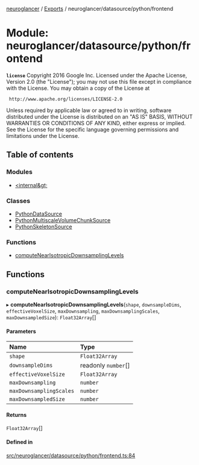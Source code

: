 [neuroglancer](../README.md) / [Exports](../modules.md) / neuroglancer/datasource/python/frontend

# Module: neuroglancer/datasource/python/frontend

**`license`**
Copyright 2016 Google Inc.
Licensed under the Apache License, Version 2.0 (the "License");
you may not use this file except in compliance with the License.
You may obtain a copy of the License at

     http://www.apache.org/licenses/LICENSE-2.0

Unless required by applicable law or agreed to in writing, software
distributed under the License is distributed on an "AS IS" BASIS,
WITHOUT WARRANTIES OR CONDITIONS OF ANY KIND, either express or implied.
See the License for the specific language governing permissions and
limitations under the License.

## Table of contents

### Modules

- [&lt;internal\&gt;](neuroglancer_datasource_python_frontend._internal_.md)

### Classes

- [PythonDataSource](../classes/neuroglancer_datasource_python_frontend.PythonDataSource.md)
- [PythonMultiscaleVolumeChunkSource](../classes/neuroglancer_datasource_python_frontend.PythonMultiscaleVolumeChunkSource.md)
- [PythonSkeletonSource](../classes/neuroglancer_datasource_python_frontend.PythonSkeletonSource.md)

### Functions

- [computeNearIsotropicDownsamplingLevels](neuroglancer_datasource_python_frontend.md#computenearisotropicdownsamplinglevels)

## Functions

### computeNearIsotropicDownsamplingLevels

▸ **computeNearIsotropicDownsamplingLevels**(`shape`, `downsampleDims`, `effectiveVoxelSize`, `maxDownsampling`, `maxDownsamplingScales`, `maxDownsampledSize`): `Float32Array`[]

#### Parameters

| Name | Type |
| :------ | :------ |
| `shape` | `Float32Array` |
| `downsampleDims` | readonly `number`[] |
| `effectiveVoxelSize` | `Float32Array` |
| `maxDownsampling` | `number` |
| `maxDownsamplingScales` | `number` |
| `maxDownsampledSize` | `number` |

#### Returns

`Float32Array`[]

#### Defined in

[src/neuroglancer/datasource/python/frontend.ts:84](https://github.com/ActiveBrainAtlas2/neuroglancer/blob/034b457d/src/neuroglancer/datasource/python/frontend.ts#L84)
